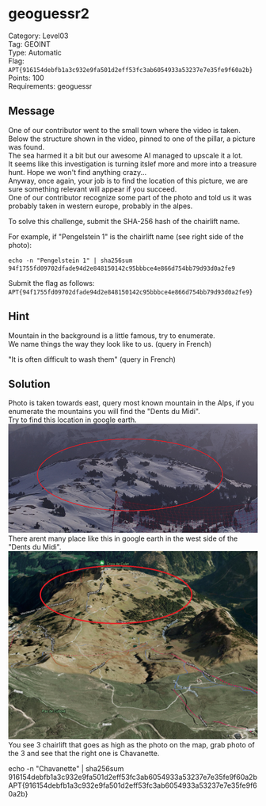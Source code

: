 # geoguessr2

Category: Level03  
Tag: GEOINT  
Type: Automatic  
Flag: `APT{916154debfb1a3c932e9fa501d2eff53fc3ab6054933a53237e7e35fe9f60a2b}`  
Points: 100  
Requirements: geoguessr  

## Message

One of our contributor went to the small town where the video is taken.  
Below the structure shown in the video, pinned to one of the pillar, a picture was found.  
The sea harmed it a bit but our awesome AI managed to upscale it a lot.  
It seems like this investigation is turning itslef more and more into a treasure hunt. Hope we won't find anything crazy...  
Anyway, once again, your job is to find the location of this picture, we are sure something relevant will appear if you succeed.  
One of our contributor recognize some part of the photo and told us it was probably taken in western europe, probably in the alpes.  

To solve this challenge, submit the SHA-256 hash of the chairlift name.

For example, if "Pengelstein 1" is the chairlift name (see right side of the photo):
```
echo -n "Pengelstein 1" | sha256sum
94f1755fd09702dfade94d2e848150142c95bbbce4e866d754bb79d93d0a2fe9
```

Submit the flag as follows:  
`APT{94f1755fd09702dfade94d2e848150142c95bbbce4e866d754bb79d93d0a2fe9}`

## Hint
Mountain in the background is a little famous, try to enumerate.  
We name things the way they look like to us. (query in French)  

"It is often difficult to wash them" (query in French)

## Solution
Photo is taken towards east, query most known mountain in the Alps, if you enumerate the mountains you will find the "Dents du Midi".  
Try to find this location in google earth.  
![photo_highlight](solution1.png)  
There arent many place like this in google earth in the west side of the "Dents du Midi".  
![photo_highlight_earth](solution2.png)  
You see 3 chairlift that goes as high as the photo on the map, grab photo of the 3 and see that the right one is Chavanette.  

echo -n "Chavanette" | sha256sum  
916154debfb1a3c932e9fa501d2eff53fc3ab6054933a53237e7e35fe9f60a2b  
APT{916154debfb1a3c932e9fa501d2eff53fc3ab6054933a53237e7e35fe9f60a2b}  

